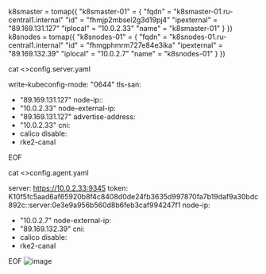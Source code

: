 

k8smaster = tomap({
  "k8smaster-01" = {
    "fqdn" = "k8smaster-01.ru-central1.internal"
    "id" = "fhmjp2mbsel2g3d19pj4"
    "ipexternal" = "89.169.131.127"
    "iplocal" = "10.0.2.33"
    "name" = "k8smaster-01"
  }
})
k8snodes = tomap({
  "k8snodes-01" = {
    "fqdn" = "k8snodes-01.ru-central1.internal"
    "id" = "fhmgphmrm727e84e3ika"
    "ipexternal" = "89.169.132.39"
    "iplocal" = "10.0.2.7"
    "name" = "k8snodes-01"
  }
})


cat <<EOF >>config.server.yaml

write-kubeconfig-mode: "0644"
tls-san:
  - "89.169.131.127"
node-ip::
  - "10.0.2.33"
node-external-ip:
  - "89.169.131.127"
advertise-address:
  - "10.0.2.33"
cni:
  - calico
disable:
  - rke2-canal

EOF

cat <<EOF >>config.agent.yaml 

server: https://10.0.2.33:9345
token: K10f5fc5aad6af65920b8f4c8408d0de24fb3635d997870fa7b19daf9a30bdc892c::server:0e3e9a956b560d8b6feb3caf994247f1
node-ip:
  - "10.0.2.7"
node-external-ip:
  - "89.169.132.39"
cni:
  - calico
disable:
  - rke2-canal

EOF
![image](https://github.com/user-attachments/assets/4c75c76c-2238-49e2-b773-9f7dbde146b8)
